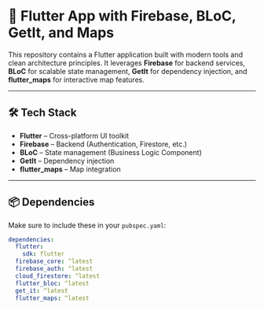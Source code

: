# 🚀 Flutter App with Firebase, BLoC, GetIt, and Maps

This repository contains a Flutter application built with modern tools and clean architecture principles. It leverages **Firebase** for backend services, **BLoC** for scalable state management, **GetIt** for dependency injection, and **flutter_maps** for interactive map features.

---

## 🛠️ Tech Stack

- **Flutter** – Cross-platform UI toolkit  
- **Firebase** – Backend (Authentication, Firestore, etc.)  
- **BLoC** – State management (Business Logic Component)  
- **GetIt** – Dependency injection  
- **flutter_maps** – Map integration  

---

## 📦 Dependencies

Make sure to include these in your `pubspec.yaml`:

```yaml
dependencies:
  flutter:
    sdk: flutter
  firebase_core: ^latest
  firebase_auth: ^latest
  cloud_firestore: ^latest
  flutter_bloc: ^latest
  get_it: ^latest
  flutter_maps: ^latest
